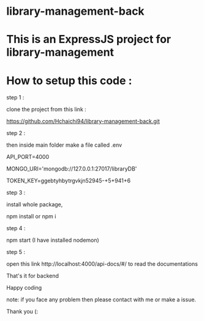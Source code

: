 # library-management-back

# This is an ExpressJS project for library-management

# How to setup this code : 

step 1 :

clone the project from this link :

https://github.com/Hchaichi94/library-management-back.git

step 2 :

then inside main folder make a file called .env

API_PORT=4000

MONGO_URI='mongodb://127.0.0.1:27017/libraryDB'

TOKEN_KEY=ggebtyhbytrgvkjn52945-+5+941+6

step 3 :

install whole package,

npm install or npm i

step 4 :

npm start (I have installed nodemon)

step 5 :

open this link http://localhost:4000/api-docs/#/ to read the documentations

That's it for backend

Happy coding

note: if you face any problem then please contact with me or make a issue.

Thank you (:
